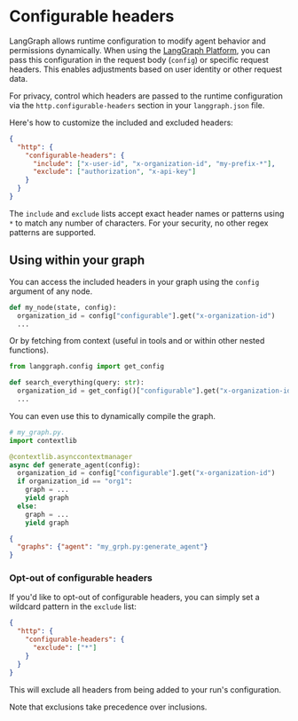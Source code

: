 # Configurable headers

LangGraph allows runtime configuration to modify agent behavior and permissions dynamically. When using the [LangGraph Platform](deployment-quickstart), you can pass this configuration in the request body (`config`) or specific request headers. This enables adjustments based on user identity or other request data.

For privacy, control which headers are passed to the runtime configuration via the `http.configurable-headers` section in your `langgraph.json` file.

Here's how to customize the included and excluded headers:

```json
{
  "http": {
    "configurable-headers": {
      "include": ["x-user-id", "x-organization-id", "my-prefix-*"],
      "exclude": ["authorization", "x-api-key"]
    }
  }
}
```

The `include` and `exclude` lists accept exact header names or patterns using `*` to match any number of characters. For your security, no other regex patterns are supported.

## Using within your graph

You can access the included headers in your graph using the `config` argument of any node.

```python
def my_node(state, config):
  organization_id = config["configurable"].get("x-organization-id")
  ...
```

Or by fetching from context (useful in tools and or within other nested functions).

```python
from langgraph.config import get_config

def search_everything(query: str):
  organization_id = get_config()["configurable"].get("x-organization-id")
  ...
```

You can even use this to dynamically compile the graph.

```python
# my_graph.py.
import contextlib

@contextlib.asynccontextmanager
async def generate_agent(config):
  organization_id = config["configurable"].get("x-organization-id")
  if organization_id == "org1":
    graph = ...
    yield graph
  else:
    graph = ...
    yield graph

```

```json
{
  "graphs": {"agent": "my_grph.py:generate_agent"}
}
```

### Opt-out of configurable headers

If you'd like to opt-out of configurable headers, you can simply set a wildcard pattern in the `exclude` list:

```json
{
  "http": {
    "configurable-headers": {
      "exclude": ["*"]
    }
  }
}
```

This will exclude all headers from being added to your run's configuration.

Note that exclusions take precedence over inclusions.